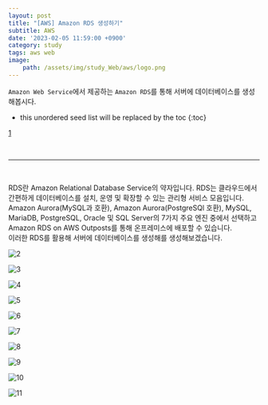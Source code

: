 ```yaml
---
layout: post
title: "[AWS] Amazon RDS 생성하기"
subtitle: AWS
date: '2023-02-05 11:59:00 +0900'
category: study
tags: aws web
image:
    path: /assets/img/study_Web/aws/logo.png
---
```


`Amazon Web Service`에서 제공하는 `Amazon RDS`를 통해 서버에 데이터베이스를 생성해봅시다.

<!--more-->

* this unordered seed list will be replaced by the toc
{:toc}

[1](/assets/img/study_Web/2023-02-05-[AWS]_Amazon_RDS_생성하기/logo.png)


<br>
<hr/>
<br>

RDS란 Amazon Relational Database Service의 약자입니다. RDS는 클라우드에서 간편하게 데이터베이스를 설치, 운영 및 확장할 수 있는 관리형 서비스 모음입니다. <br> Amazon Aurora(MySQL과 호환), Amazon Aurora(PostgreSQl 호환), MySQL, MariaDB, PostgreSQL, Oracle 및 SQL Server의 7가지 주요 엔진 중에서 선택하고 Amazon RDS on AWS Outposts를 통해 온프레미스에 배포할 수 있습니다.<br>
이러한 RDS를 활용해 서버에 데이터베이스를 생성해를 생성해보겠습니다.

![2](/assets/img/study_Web/aws/2023-02-05_[AWS]_Amazon_RDS_생성하기/1.PNG)<br>

![3](/assets/img/study_Web/aws/2023-02-05_[AWS]_Amazon_RDS_생성하기/2.PNG)<br>

![4](/assets/img/study_Web/aws/2023-02-05_[AWS]_Amazon_RDS_생성하기/3.PNG)<br>

![5](/assets/img/study_Web/aws/2023-02-05_[AWS]_Amazon_RDS_생성하기/4.PNG)<br>

![6](/assets/img/study_Web/aws/2023-02-05_[AWS]_Amazon_RDS_생성하기/5.PNG)<br>

![7](/assets/img/study_Web/aws/2023-02-05_[AWS]_Amazon_RDS_생성하기/6.PNG)<br>

![8](/assets/img/study_Web/aws/2023-02-05_[AWS]_Amazon_RDS_생성하기/7.PNG)<br>

![9](/assets/img/study_Web/aws/2023-02-05_[AWS]_Amazon_RDS_생성하기/8.PNG)<br>

![10](/assets/img/study_Web/aws/2023-02-05_[AWS]_Amazon_RDS_생성하기/9.PNG)<br>

![11](/assets/img/study_Web/aws/2023-02-05_[AWS]_Amazon_RDS_생성하기/10.PNG)<br>